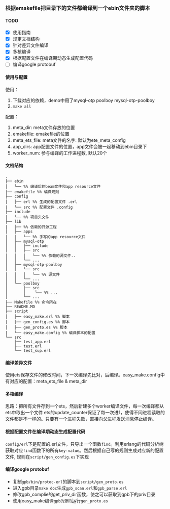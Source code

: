 ### 根据emakefile把目录下的文件都编译到一个ebin文件夹的脚本

#### TODO
- [x] 使用指南
- [x] 规定文档结构
- [x] 针对差异文件编译
- [x] 多核编译
- [x] 根据配置文件在编译期动态生成配置代码
- [ ] 编译google protobuf

#### 使用与配置
使用： 
1. 下载对应的依赖，demo中用了mysql-otp poolboy mysql-otp-poolboy
2. `make all`

配置：
1. meta_dir: meta文件存放的位置
2. emakefile: emakefile的位置
3. meta_ets_file: meta文件的名字: 默认为ete_meta_config
4. app_dirs: app配置文件的位置，app文件会被一起移动到ebin目录下
5. worker_num: 参与编译的工作进程数, 默认20个

#### 文档结构
```
.
├── ebin
│   └── %% 编译后的beam文件和app resource文件
├── emakefile %% 编译规则
├── config
│   ├── erl %% 生成的配置文件 .erl
|   └── src %% 配置文件 .config
├── include
│   └── %% 项目头文件
├── lib
|   ├── %% 依赖的开源工程
│   ├── apps
│   │   └── %% 手写的app resource文件
│   ├── mysql-otp
│   │   ├── include
│   │   ├── src
│   │   │   └── %% 依赖的源文件..
│   │   └── ...
│   ├── mysql-otp-poolboy
│   │   └── src
│   │   │   └── %% 源文件
│   │   └── ...
│   └── poolboy
│       ├── src
│       │    └── %% ...
│       └── ...
├── Makefile %% 命令所在
├── README.MD
├── script
│   ├── easy_make.erl %% 脚本
│   ├── gen_config.es %% 脚本
│   ├── gen_proto.es %% 脚本
|   └── easy_make.config %% 编译脚本的配置
└── src
    ├── test_app.erl
    ├── test.erl
    └── test_sup.erl
```
#### 编译差异文件
使用ets保存文件的修改时间，下一次编译先比对，后编译。easy_make.config中有对应的配置：meta_ets_file & meta_dir

#### 多核编译
思路：把所有文件存到一个ets，然后新建多个worker编译文件，每一次编译都从ets中取出一个文件
ets的update_counter保证了每一次进1，使得不同进程读取的文件都是不一样的。只要有一个进程失败，直接向父进程发送消息停止编译。

#### 根据配置文件在编译期动态生成配置代码
`config/erl`下是配置的.erl文件，只导出一个函数`find`。利用erlang的代码分析树获取对应`find`函数下的所有`key-value`。然后根据自己写的规则生成对应新的配置文件,
规则在`script/gen_config.es`下实现

#### 编译google protobuf
- 复制`gpb/bin/protoc-erl`的脚本到`script/gen_proto.es`
- 进入gpb目录`make doc`生成`gpb_scan.erl`和`gpb_parse.erl`
- 修改gpb_complie的get_priv_dir函数，使之可以获取到gpb下的priv目录
- 使用easy_make编译`gpb的源码`运行`gen_proto.es`
